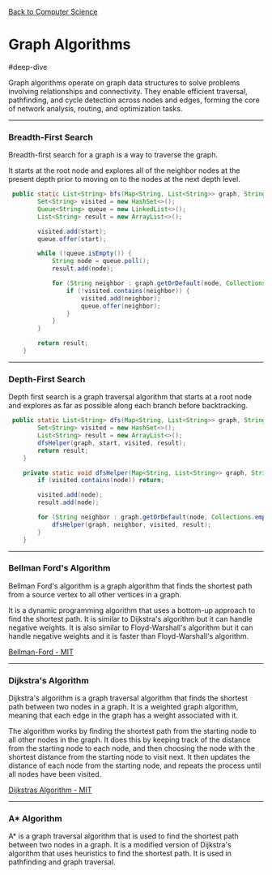 [Back to Computer Science](computer-science-hub.md)

# Graph Algorithms

#deep-dive

Graph algorithms operate on graph data structures to solve problems involving relationships and connectivity. They enable efficient traversal, pathfinding, and cycle detection across nodes and edges, forming the core of network analysis, routing, and optimization tasks.

---
### Breadth-First Search

Breadth-first search for a graph is a way to traverse the graph. 

It starts at the root node and explores all of the neighbor nodes at the present depth prior to moving on to the nodes at the next depth level.

```JAVA
 public static List<String> bfs(Map<String, List<String>> graph, String start) {
        Set<String> visited = new HashSet<>();
        Queue<String> queue = new LinkedList<>();
        List<String> result = new ArrayList<>();

        visited.add(start);
        queue.offer(start);

        while (!queue.isEmpty()) {
            String node = queue.poll();
            result.add(node);

            for (String neighbor : graph.getOrDefault(node, Collections.emptyList())) {
                if (!visited.contains(neighbor)) {
                    visited.add(neighbor);
                    queue.offer(neighbor);
                }
            }
        }

        return result;
    }
```

---
### Depth-First Search

Depth first search is a graph traversal algorithm that starts at a root node and explores as far as possible along each branch before backtracking.

```JAVA
 public static List<String> dfs(Map<String, List<String>> graph, String start) {
        Set<String> visited = new HashSet<>();
        List<String> result = new ArrayList<>();
        dfsHelper(graph, start, visited, result);
        return result;
    }

    private static void dfsHelper(Map<String, List<String>> graph, String node, Set<String> visited, List<String> result) {
        if (visited.contains(node)) return;

        visited.add(node);
        result.add(node);

        for (String neighbor : graph.getOrDefault(node, Collections.emptyList())) {
            dfsHelper(graph, neighbor, visited, result);
        }
    }
```

---
### Bellman Ford's Algorithm

Bellman Ford's algorithm is a graph algorithm that finds the shortest path from a source vertex to all other vertices in a graph. 

It is a dynamic programming algorithm that uses a bottom-up approach to find the shortest path. It is similar to Dijkstra's algorithm but it can handle negative weights. It is also similar to Floyd-Warshall's algorithm but it can handle negative weights and it is faster than Floyd-Warshall's algorithm.

[Bellman-Ford - MIT](https://www.youtube.com/watch?v=f9cVS_URPc0&ab_channel=MITOpenCourseWare)

---
### Dijkstra's Algorithm

Dijkstra's algorithm is a graph traversal algorithm that finds the shortest path between two nodes in a graph. It is a weighted graph algorithm, meaning that each edge in the graph has a weight associated with it. 

The algorithm works by finding the shortest path from the starting node to all other nodes in the graph. It does this by keeping track of the distance from the starting node to each node, and then choosing the node with the shortest distance from the starting node to visit next. It then updates the distance of each node from the starting node, and repeats the process until all nodes have been visited.

[Dijkstras Algorithm - MIT](https://www.youtube.com/watch?v=NSHizBK9JD8&t=1731s&ab_channel=MITOpenCourseWare)

---
### A* Algorithm

A* is a graph traversal algorithm that is used to find the shortest path between two nodes in a graph. It is a modified version of Dijkstra's algorithm that uses heuristics to find the shortest path. It is used in pathfinding and graph traversal.

